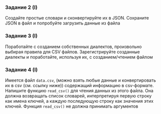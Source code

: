 ### Задание 2 (I)
Создайте простые словари и сконвертируйте их в JSON. Сохраните JSON в файл и 
попробуйте загрузить данные из файла 
### Задание 3 (I)
Поработайте с созданием собственных диалектов, произвольно выбирая правила 
для  CSV  файлов.  Зарегистрируйте  созданные  диалекты  и  поработайте,  используя  их,  с 
созданием/чтением файлом

### Задание 4 (I)
Имеется файл `data.csv`, (можно взять любые данные и конвертировать их в csv 
(см. ссылку ниже)) содержащий информацию в csv-формате. Напишите функцию `read_csv()` 
для  чтения  данных  из  этого  файла.  Она  должна  возвращать  список  словарей,  интерпретируя 
первую строку как имена ключей, а каждую последующую строку как значения этих ключей. 
Функция `read_csv()` не должна принимать аргументов 
